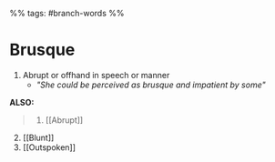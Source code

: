 %% tags: #branch-words %%
# Brusque
1. Abrupt or offhand in speech or manner
	- *"She could be perceived as brusque and impatient by some"*


**ALSO:**
> 1. [[Abrupt]]
2. [[Blunt]]
3. [[Outspoken]]